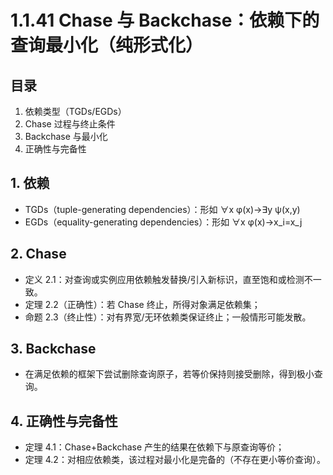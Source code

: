 # 1.1.41 Chase 与 Backchase：依赖下的查询最小化（纯形式化）

## 目录

1. 依赖类型（TGDs/EGDs）
2. Chase 过程与终止条件
3. Backchase 与最小化
4. 正确性与完备性

## 1. 依赖

- TGDs（tuple-generating dependencies）：形如 ∀x φ(x)→∃y ψ(x,y)
- EGDs（equality-generating dependencies）：形如 ∀x φ(x)→x_i=x_j

## 2. Chase

- 定义 2.1：对查询或实例应用依赖触发替换/引入新标识，直至饱和或检测不一致。
- 定理 2.2（正确性）：若 Chase 终止，所得对象满足依赖集；
- 命题 2.3（终止性）：对有界宽/无环依赖类保证终止；一般情形可能发散。

## 3. Backchase

- 在满足依赖的框架下尝试删除查询原子，若等价保持则接受删除，得到极小查询。

## 4. 正确性与完备性

- 定理 4.1：Chase+Backchase 产生的结果在依赖下与原查询等价；
- 定理 4.2：对相应依赖类，该过程对最小化是完备的（不存在更小等价查询）。
